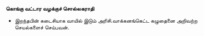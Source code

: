 **கொங்கு வட்டார வழக்குச் சொல்லகராதி**
- இறந்தபின் கடைசியாக வாயில் இடும் அரிசி.வாக்கனங்கெட்ட கழுதைனை அறிவற்ற செயல்களைச் செய்பவன்.

